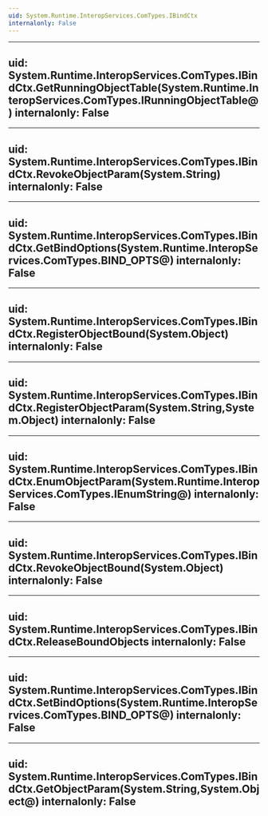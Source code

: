 ```yaml
---
uid: System.Runtime.InteropServices.ComTypes.IBindCtx
internalonly: False
---
```


---
uid: System.Runtime.InteropServices.ComTypes.IBindCtx.GetRunningObjectTable(System.Runtime.InteropServices.ComTypes.IRunningObjectTable@)
internalonly: False
---

---
uid: System.Runtime.InteropServices.ComTypes.IBindCtx.RevokeObjectParam(System.String)
internalonly: False
---

---
uid: System.Runtime.InteropServices.ComTypes.IBindCtx.GetBindOptions(System.Runtime.InteropServices.ComTypes.BIND_OPTS@)
internalonly: False
---

---
uid: System.Runtime.InteropServices.ComTypes.IBindCtx.RegisterObjectBound(System.Object)
internalonly: False
---

---
uid: System.Runtime.InteropServices.ComTypes.IBindCtx.RegisterObjectParam(System.String,System.Object)
internalonly: False
---

---
uid: System.Runtime.InteropServices.ComTypes.IBindCtx.EnumObjectParam(System.Runtime.InteropServices.ComTypes.IEnumString@)
internalonly: False
---

---
uid: System.Runtime.InteropServices.ComTypes.IBindCtx.RevokeObjectBound(System.Object)
internalonly: False
---

---
uid: System.Runtime.InteropServices.ComTypes.IBindCtx.ReleaseBoundObjects
internalonly: False
---

---
uid: System.Runtime.InteropServices.ComTypes.IBindCtx.SetBindOptions(System.Runtime.InteropServices.ComTypes.BIND_OPTS@)
internalonly: False
---

---
uid: System.Runtime.InteropServices.ComTypes.IBindCtx.GetObjectParam(System.String,System.Object@)
internalonly: False
---
